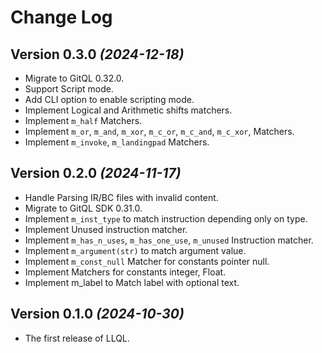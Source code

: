 # Change Log

## Version 0.3.0 _(2024-12-18)_

- Migrate to GitQL 0.32.0.
- Support Script mode.
- Add CLI option to enable scripting mode.
- Implement Logical and Arithmetic shifts matchers.
- Implement `m_half` Matchers.
- Implement `m_or`, `m_and`, `m_xor`, `m_c_or`, `m_c_and`, `m_c_xor`, Matchers.
- Implement `m_invoke`, `m_landingpad` Matchers.

## Version 0.2.0 _(2024-11-17)_

- Handle Parsing IR/BC files with invalid content.
- Migrate to GitQL SDK 0.31.0.
- Implement `m_inst_type` to match instruction depending only on type.
- Implement Unused instruction matcher.
- Implement `m_has_n_uses`, `m_has_one_use`, `m_unused` Instruction matcher.
- Implement `m_argument(str)` to match argument value.
- Implement `m_const_null` Matcher for constants pointer null.
- Implement Matchers for constants integer, Float.
- Implement m_label to Match label with optional text.

## Version 0.1.0 _(2024-10-30)_

- The first release of LLQL.